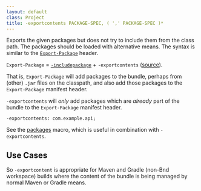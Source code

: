 ```yaml
---
layout: default
class: Project
title: -exportcontents PACKAGE-SPEC, ( ',' PACKAGE-SPEC )*
---
```


Exports the given packages but does not try to include them from the class path. The packages should be loaded with alternative means. The syntax is similar to the [`Export-Package`](/heads/export_package.html) header.


`Export-Package` = [`-includepackage`](/instructions/includepackage.html) + `-exportcontents` ([source](https://bnd.discourse.group/t/more-information-about-exportcontent/214/2)). 

That is, `Export-Package` will add packages to the bundle, perhaps from (other) `.jar` files on the classpath, and also add those packages to the `Export-Package` manifest header. 

`-exportcontents` will *only* add packages which are *already* part of the bundle to the `Export-Package` manifest header.

```
-exportcontents: com.example.api;
```

See the [packages](/macros/packages.html) macro, which is useful in combination with `-exportcontents`.

## Use Cases

So `-exportcontent` is appropriate for Maven and Gradle (non-Bnd workspace) builds where the content of the bundle is being managed by normal Maven or Gradle means.